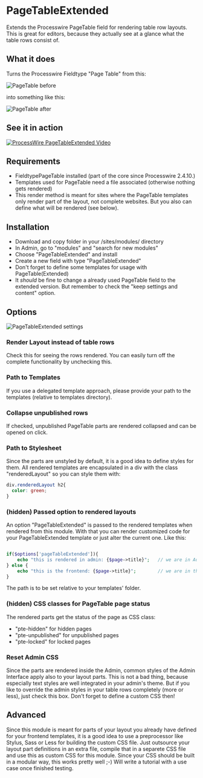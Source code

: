 PageTableExtended
=================

Extends the Processwire PageTable field for rendering table row layouts. This is great for editors, because they actually see at a glance what the table rows consist of.

What it does
------------

Turns the Processwire Fieldtype "Page Table" from this:

![PageTable before](http://siebennull.com/github/git1.jpg)

into something like this:

![PageTable after](http://siebennull.com/github/git2.jpg)

## See it in action

[![ProcessWire PageTableExtended Video](http://img.youtube.com/vi/F4WRPwJFV0g/0.jpg)](http://www.youtube.com/watch?v=F4WRPwJFV0g)


## Requirements

* FieldtypePageTable installed (part of the core since Processwire 2.4.10.)
* Templates used for PageTable need a file associated (otherwise nothing gets rendered)
* This render method is meant for sites where the PageTable templates only render part of the layout, not complete websites. But you also can define what will be rendered (see below).

## Installation

* Download and copy folder in your /sites/modules/ directory
* In Admin, go to "modules" and "search for new modules"
* Choose "PageTableExtended" and install
* Create a new field with type "PageTableExtended"
* Don't forget to define some templates for usage with PageTable(Extended)
* It _should_ be fine to change a already used PageTable field to the extended version. But remember to check the "keep settings and content" option.

## Options

![PageTableExtended settings](http://siebennull.com/github/git3.jpg)

### Render Layout instead of table rows

Check this for seeing the rows rendered. You can easily turn off the complete functionality by unchecking this.

### Path to Templates
If you use a delegated template approach, please provide your path to the templates (relative to templates directory).

### Collapse unpublished rows
If checked, unpublished PageTable parts are rendered collapsed and can be opened on click.

### Path to Stylesheet

Since the parts are unstyled by default, it is a good idea to define styles for them. All rendered templates are encapsulated in a div with the class "renderedLayout" so you can style them with:

```CSS
div.renderedLayout h2{
  color: green;
}
```
### (hidden) Passed option to rendered layouts

An option "PageTableExtended" is passed to the rendered templates when rendered from this module. With that you can render customized code for your PageTableExtended template or just alter the current one. Like this:

```PHP

if($options['pageTableExtended']){
	echo "this is rendered in admin: {$page->title}"; 	// we are in Admin section
} else {
	echo "this is the frontend: {$page->title}"; 		// we are in the frontend
}
```

The path is to be set relative to your templates' folder.

### (hidden) CSS classes for PageTable page status

The rendered parts get the status of the page as CSS class:
* "pte-hidden" for hidden pages
* "pte-unpublished" for unpublished pages
* "pte-locked" for locked pages

### Reset Admin CSS

Since the parts are rendered inside the Admin, common styles of the Admin Interface apply also to your layout parts. This is not a bad thing, because especially text styles are well integrated in your admin's theme. But if you like to override the admin styles in your table rows completely (more or less), just check this box. Don't forget to define a custom CSS then!

## Advanced

Since this module is meant for parts of your layout you already have defined for your frontend templates, it is a good idea to use a preprocessor like Stylus, Sass or Less for building the custom CSS file. Just outsource your layout part definitions in an extra file, compile that in a separete CSS file and use this as custom CSS for this module. Since your CSS should be built in a modular way, this works pretty well ;-) Will write a tutorial with a use case once finished testing.




